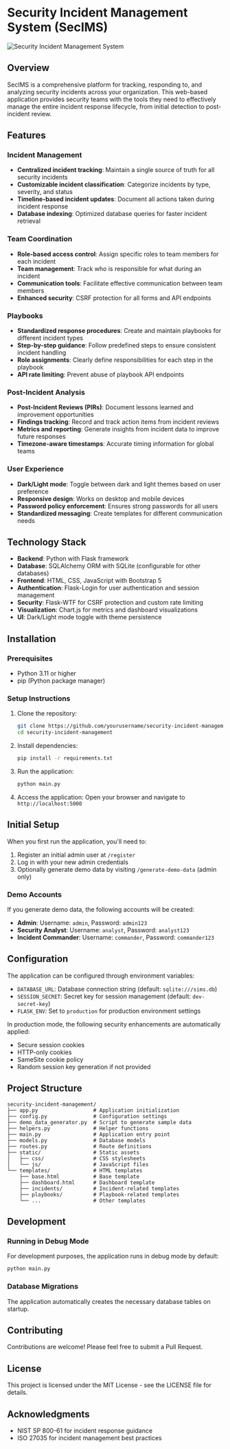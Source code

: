 # Security Incident Management System (SecIMS)

![Security Incident Management System](attached_assets/generated-icon.png)

## Overview

SecIMS is a comprehensive platform for tracking, responding to, and analyzing security incidents across your organization. This web-based application provides security teams with the tools they need to effectively manage the entire incident response lifecycle, from initial detection to post-incident review.

## Features

### Incident Management
- **Centralized incident tracking**: Maintain a single source of truth for all security incidents
- **Customizable incident classification**: Categorize incidents by type, severity, and status
- **Timeline-based incident updates**: Document all actions taken during incident response
- **Database indexing**: Optimized database queries for faster incident retrieval

### Team Coordination
- **Role-based access control**: Assign specific roles to team members for each incident
- **Team management**: Track who is responsible for what during an incident
- **Communication tools**: Facilitate effective communication between team members
- **Enhanced security**: CSRF protection for all forms and API endpoints

### Playbooks
- **Standardized response procedures**: Create and maintain playbooks for different incident types
- **Step-by-step guidance**: Follow predefined steps to ensure consistent incident handling
- **Role assignments**: Clearly define responsibilities for each step in the playbook
- **API rate limiting**: Prevent abuse of playbook API endpoints

### Post-Incident Analysis
- **Post-Incident Reviews (PIRs)**: Document lessons learned and improvement opportunities
- **Findings tracking**: Record and track action items from incident reviews
- **Metrics and reporting**: Generate insights from incident data to improve future responses
- **Timezone-aware timestamps**: Accurate timing information for global teams

### User Experience
- **Dark/Light mode**: Toggle between dark and light themes based on user preference
- **Responsive design**: Works on desktop and mobile devices
- **Password policy enforcement**: Ensures strong passwords for all users
- **Standardized messaging**: Create templates for different communication needs

## Technology Stack

- **Backend**: Python with Flask framework
- **Database**: SQLAlchemy ORM with SQLite (configurable for other databases)
- **Frontend**: HTML, CSS, JavaScript with Bootstrap 5
- **Authentication**: Flask-Login for user authentication and session management
- **Security**: Flask-WTF for CSRF protection and custom rate limiting
- **Visualization**: Chart.js for metrics and dashboard visualizations
- **UI**: Dark/Light mode toggle with theme persistence

## Installation

### Prerequisites
- Python 3.11 or higher
- pip (Python package manager)

### Setup Instructions

1. Clone the repository:
   ```bash
   git clone https://github.com/yourusername/security-incident-management.git
   cd security-incident-management
   ```

2. Install dependencies:
   ```bash
   pip install -r requirements.txt
   ```

3. Run the application:
   ```bash
   python main.py
   ```

4. Access the application:
   Open your browser and navigate to `http://localhost:5000`

## Initial Setup

When you first run the application, you'll need to:

1. Register an initial admin user at `/register`
2. Log in with your new admin credentials
3. Optionally generate demo data by visiting `/generate-demo-data` (admin only)

### Demo Accounts

If you generate demo data, the following accounts will be created:

- **Admin**: Username: `admin`, Password: `admin123`
- **Security Analyst**: Username: `analyst`, Password: `analyst123`
- **Incident Commander**: Username: `commander`, Password: `commander123`

## Configuration

The application can be configured through environment variables:

- `DATABASE_URL`: Database connection string (default: `sqlite:///sims.db`)
- `SESSION_SECRET`: Secret key for session management (default: `dev-secret-key`)
- `FLASK_ENV`: Set to `production` for production environment settings

In production mode, the following security enhancements are automatically applied:
- Secure session cookies
- HTTP-only cookies
- SameSite cookie policy
- Random session key generation if not provided

## Project Structure

```
security-incident-management/
├── app.py                  # Application initialization
├── config.py               # Configuration settings
├── demo_data_generator.py  # Script to generate sample data
├── helpers.py              # Helper functions
├── main.py                 # Application entry point
├── models.py               # Database models
├── routes.py               # Route definitions
├── static/                 # Static assets
│   ├── css/                # CSS stylesheets
│   └── js/                 # JavaScript files
└── templates/              # HTML templates
    ├── base.html           # Base template
    ├── dashboard.html      # Dashboard template
    ├── incidents/          # Incident-related templates
    ├── playbooks/          # Playbook-related templates
    └── ...                 # Other templates
```

## Development

### Running in Debug Mode

For development purposes, the application runs in debug mode by default:

```bash
python main.py
```

### Database Migrations

The application automatically creates the necessary database tables on startup.

## Contributing

Contributions are welcome! Please feel free to submit a Pull Request.

## License

This project is licensed under the MIT License - see the LICENSE file for details.

## Acknowledgments

- NIST SP 800-61 for incident response guidance
- ISO 27035 for incident management best practices
